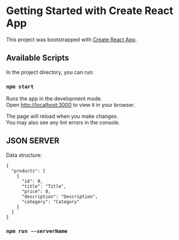 # Getting Started with Create React App

This project was bootstrapped with [Create React App](https://github.com/facebook/create-react-app).

## Available Scripts

In the project directory, you can run:

### `npm start`

Runs the app in the development mode.\
Open [http://localhost:3000](http://localhost:3000) to view it in your browser.

The page will reload when you make changes.\
You may also see any lint errors in the console.

## JSON SERVER

Data structure:

```
{
  "products": [
    {
      "id": 0,
      "title": "Title",
      "price": 0,
      "description": "Description",
      "category": "Category"
    }
  ]
}
```

### `npm run --serverName`





